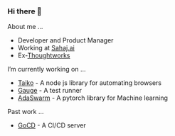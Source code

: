 ### Hi there 👋

About me ...

* Developer and Product Manager
* Working at [Sahaj.ai](https://sahaj.ai)
* Ex-[Thoughtworks](https://thoughtworks.com)

I’m currently working on ...

* [Taiko](https://taiko.dev) - A node js library for automating browsers
* [Gauge](https://gauge.org) - A test runner
* [AdaSwarm](https://github.com/AdaSwarm/AdaSwarm) - A pytorch library for Machine learning

Past work ...

* [GoCD](https://gocd.org) - A CI/CD server

<!--
**zabil/zabil** is a ✨ _special_ ✨ repository because its `README.md` (this file) appears on your GitHub profile.

Here are some ideas to get you started:

- 🔭 I’m currently working on ...
- 🌱 I’m currently learning ...
- 👯 I’m looking to collaborate on ...
- 🤔 I’m looking for help with ...
- 💬 Ask me about ...
- 📫 How to reach me: ...
- 😄 Pronouns: ...
- ⚡ Fun fact: ...
-->
